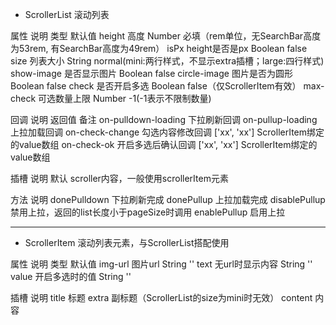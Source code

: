 - ScrollerList 滚动列表

属性            说明            类型         默认值
height          高度            Number      必填（rem单位，无SearchBar高度为53rem, 有SearchBar高度为49rem）
isPx            height是否是px  Boolean     false
size            列表大小        String      normal(mini:两行样式，不显示extra插槽；large:四行样式)
show-image      是否显示图片     Boolean     false
circle-image    图片是否为圆形   Boolean     false
check           是否开启多选     Boolean     false（仅ScrollerItem有效）
max-check       可选数量上限     Number      -1(-1表示不限制数量)

回调                   说明                 返回值         备注
on-pulldown-loading    下拉刷新回调
on-pullup-loading      上拉加载回调
on-check-change        勾选内容修改回调      ['xx', 'xx']  ScrollerItem绑定的value数组
on-check-ok            开启多选后确认回调    ['xx', 'xx']  ScrollerItem绑定的value数组

插槽          说明
默认          scroller内容，一般使用scrollerItem元素

方法            说明
donePulldown    下拉刷新完成
donePullup      上拉加载完成
disablePullup   禁用上拉，返回的list长度小于pageSize时调用
enablePullup    启用上拉


---------------------------------------------------

- ScrollerItem 滚动列表元素，与ScrollerList搭配使用

属性            说明            类型         默认值
img-url         图片url         String      ''
text            无url时显示内容  String      ''
value           开启多选时的值   String      ''

插槽            说明
title           标题
extra           副标题（ScrollerList的size为mini时无效）
content         内容
